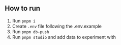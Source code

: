 ## How to run
1. Run `pnpm i`
1. Create `.env` file following the .env.example
1. Run `pnpm db-push`
1. Run `pnpm studio` and add data to experiment with